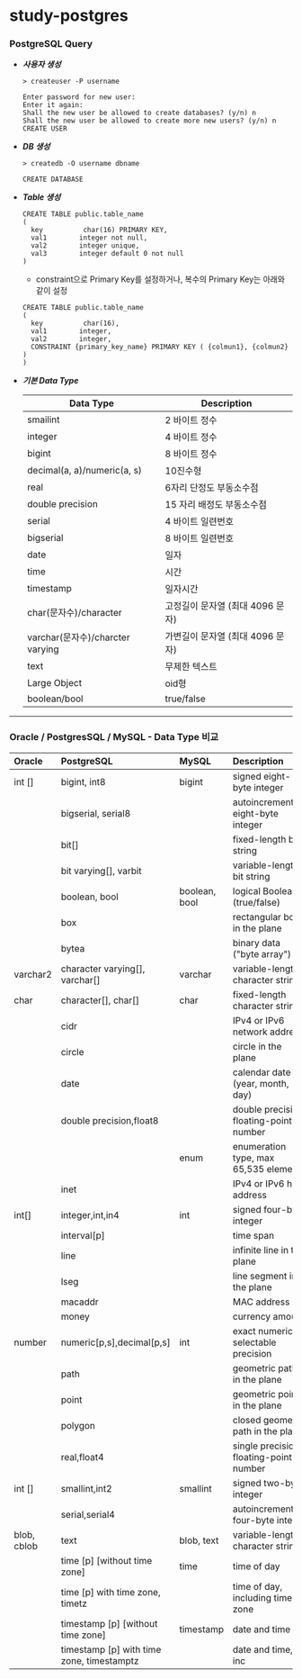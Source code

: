 # study-postgres

### PostgreSQL Query

* ***사용자 생성***
  ```
  > createuser -P username
  
  Enter password for new user: 
  Enter it again: 
  Shall the new user be allowed to create databases? (y/n) n
  Shall the new user be allowed to create more new users? (y/n) n
  CREATE USER
  ```

* ***DB 생성***
  ```
  > createdb -O username dbname
  
  CREATE DATABASE
  ```

* ***Table 생성***

  ```
  CREATE TABLE public.table_name
  (
    key          char(16) PRIMARY KEY,
    val1        integer not null,
    val2        integer unique,
    val3        integer default 0 not null
  )
  ``` 

  - constraint으로 Primary Key를 설정하거나, 복수의 Primary Key는 아래와 같이 설정
  ```
  CREATE TABLE public.table_name
  (
    key          char(16),
    val1        integer,
    val2        integer,
    CONSTRAINT {primary_key_name} PRIMARY KEY ( {colmun1}, {colmun2} )
  )
  ```

* ***기본 Data Type***

  | Data Type                         |Description  |
  |-----------------------------------|-------------|
  | smailint                          |2 바이트 정수|
  | integer                           |4 바이트 정수|
  | bigint                            | 8 바이트 정수|
  | decimal(a, a)/numeric(a, s)       | 10진수형    |
  | real                              | 6자리 단정도 부동소수점|
  | double precision                  | 15 자리 배정도 부동소수점|
  | serial                            | 4 바이트 일련번호|
  | bigserial                         | 8 바이트 일련번호|
  | date                              | 일자        |
  | time                              | 시간        |
  | timestamp                         | 일자시간    |
  | char(문자수)/character            |고정길이 문자열  (최대 4096 문자)|
  | varchar(문자수)/charcter varying  |가변길이 문자열  (최대 4096 문자)|
  | text                              |무제한 텍스트|
  | Large Object                      |oid형        |
  | boolean/bool                      |true/false   | 


---------------------------------------------------------------------------------------
### Oracle / PostgresSQL / MySQL - Data Type 비교

|Oracle |PostgreSQL        |MySQL        |Description                        |
|:------|:-----------------|:------------|:----------------------------------|
|int [] |bigint, int8      |bigint       |signed eight-byte integer          |
|       |bigserial, serial8|             |autoincrementing eight-byte integer|
|       |bit[]             |             |fixed-length bit string            |
|       |bit varying[], varbit|          |variable-length bit string         |
|       |boolean, bool     |boolean, bool|logical Boolean (true/false)       |
|       |box               |             |rectangular box in the plane       |
|       |bytea             |             |binary data ("byte array")         |
|varchar2| character varying[], varchar[]|varchar|variable-length character string|
|char   |character[], char[]|char        |fixed-length character string      |
|       |cidr              |             |IPv4 or IPv6 network address       |
|       |circle            |             |circle in the plane                |
|       |date              |             |calendar date (year, month, day)   |
|       |double precision,float8|        |double precision floating-point number|
|       |                  |enum         |enumeration type, max 65,535 elements|
|       |inet              |             |IPv4 or IPv6 host address          |
|int[]  |integer,int,in4   |int          |signed four-byte integer           |
|       |interval[p]       |             |time span                          |
|       |line              |             |infinite line in the plane         |
|       |lseg              |             |line segment in the plane          |
|       |macaddr           |             |MAC address                        |
|       |money             |             |currency amount                    |
|number |numeric[p,s],decimal[p,s]|int   |exact numeric of selectable precision|
|       |path              |             |geometric path in the plane        |
|       |point             |             |geometric point in the plane       |
|       |polygon           |             |closed geometric path in the plane |
|       |real,float4       |             |single precision floating-point number|
|int [] |smallint,int2     |smallint     |signed two-byte integer            |
|       |serial,serial4    |             |autoincrementing four-byte integer |
|blob, cblob|text          |blob, text   |variable-length character string   |
|       |time [p] [without time zone]|time|time of day                       |
|       |time [p] with time zone, timetz| |time of day, including time zone  |
|       |timestamp [p] [without time zone]|timestamp|date and time           |
|       |timestamp [p] with time zone, timestamptz| |date and time, inc      |
